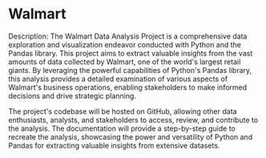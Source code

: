 # Walmart
Description:
The Walmart Data Analysis Project is a comprehensive data exploration and visualization endeavor conducted with Python and the Pandas library. This project aims to extract valuable insights from the vast amounts of data collected by Walmart, one of the world's largest retail giants. By leveraging the powerful capabilities of Python's Pandas library, this analysis provides a detailed examination of various aspects of Walmart's business operations, enabling stakeholders to make informed decisions and drive strategic planning.

The project's codebase will be hosted on GitHub, allowing other data enthusiasts, analysts, and stakeholders to access, review, and contribute to the analysis. The documentation will provide a step-by-step guide to recreate the analysis, showcasing the power and versatility of Python and Pandas for extracting valuable insights from extensive datasets.
